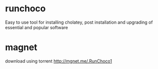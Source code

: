 # runchoco

Easy to use tool for installing cholatey, post installation and upgrading of essential and popular software

# magnet

download using torrent http://mgnet.me/.RunChoco1
